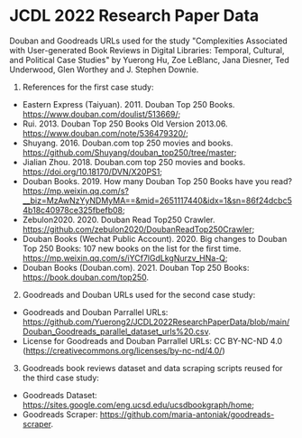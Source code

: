 # JCDL 2022 Research Paper Data
 Douban and Goodreads URLs used for the study "Complexities Associated with User-generated Book Reviews in Digital Libraries: Temporal, Cultural, and Political Case Studies" by Yuerong Hu, Zoe LeBlanc, Jana Diesner, Ted Underwood, Glen Worthey and J. Stephen Downie.


1. References for the first case study:
- Eastern Express (Taiyuan). 2011. Douban Top 250 Books. https://www.douban.com/doulist/513669/;
- Rui. 2013. Douban Top 250 Books Old Version 2013.06. https://www.douban.com/note/536479320/;
- Shuyang. 2016. Douban.com top 250 movies and books. https://github.com/Shuyang/douban_top250/tree/master;
- Jialian Zhou. 2018. Douban.com top 250 movies and books. https://doi.org/10.18170/DVN/X20PS1;
- Douban Books. 2019. How many Douban Top 250 Books have you read? https://mp.weixin.qq.com/s?__biz=MzAwNzYyNDMyMA==&mid=2651117440&idx=1&sn=86f24dcbc54b18c40978ce325fbefb08;
- Zebulon2020. 2020. Douban Read Top250 Crawler. https://github.com/zebulon2020/DoubanReadTop250Crawler;
- Douban Books (Wechat Public Account). 2020. Big changes to Douban Top 250 Books: 107 new books on the list for the first time. https://mp.weixin.qq.com/s/iYCf7lGdLkgNurzv_HNa-Q;
- Douban Books (Douban.com). 2021. Douban Top 250 Books: https://book.douban.com/top250.

2. Goodreads and Douban URLs used for the second case study:
- Goodreads and Douban Parrallel URLs: https://github.com/Yuerong2/JCDL2022ResearchPaperData/blob/main/Douban_Goodreads_parallel_dataset_urls%20.csv.
- License for Goodreads and Douban Parrallel URLs: CC BY-NC-ND 4.0 (https://creativecommons.org/licenses/by-nc-nd/4.0/)

3. Goodreads book reviews dataset and data scraping scripts reused for the third case study:
- Goodreads Dataset: https://sites.google.com/eng.ucsd.edu/ucsdbookgraph/home;
- Goodreads Scraper: https://github.com/maria-antoniak/goodreads-scraper.


